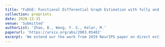 ```yaml
---
title: "FuDGE: Functional Differential Graph Estimation with fully and discretely observed curves"
collection: preprints
date: 2020-12-31
venue: 'Submitted'
authorList: 'Zhao, B., Wang, Y. S., Kolar, M.'
paperurl: 'https://arxiv.org/abs/2003.05402'
excerpt: 'We extend our the work from 2019 NeurIPS paper on direct estimation of functional graphical models to the setting where each random function is observed with noise at discrete time points.'  
---
```


